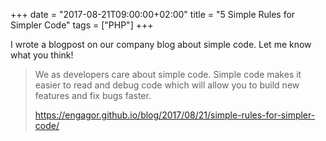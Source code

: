 +++
date = "2017-08-21T09:00:00+02:00"
title = "5 Simple Rules for Simpler Code"
tags = ["PHP"]
+++

I wrote a blogpost on our company blog about simple code. Let me know what you think!

> We as developers care about simple code. Simple code makes it easier to read and debug code which will allow you to build new features and fix bugs faster.
>
> https://engagor.github.io/blog/2017/08/21/simple-rules-for-simpler-code/
